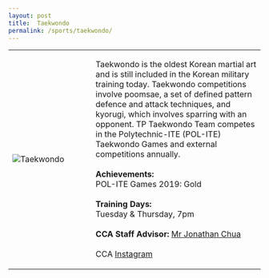 ```yaml
---
layout: post
title:  Taekwondo
permalink: /sports/taekwondo/
---
```


<table>
    <tr>
        <td style="width:33%"><image src="{{site.baseurl}}/images/CCA_taekwondo.jpg" style="display:block;margin-left:auto;margin-right:auto;" alt="Taekwondo"></image></td>
        <td>
            <p>
                Taekwondo is the oldest Korean martial art and is still included in the Korean military training today. Taekwondo competitions involve poomsae, a set of defined pattern defence and attack techniques, and kyorugi, which involves sparring with an opponent. TP Taekwondo Team competes in the Polytechnic-ITE (POL-ITE) Taekwondo Games and external competitions annually.<br>
                <br>
                <b>Achievements:</b><br>
                POL-ITE Games 2019: Gold<br>
                <br>
                <b>Training Days:</b><br>
                Tuesday & Thursday, 7pm<br>
                <br>
                <b>CCA Staff Advisor:</b> <a href="mailto:joncsw@tp.edu.sg">Mr Jonathan Chua</a><br>
                <br>
                CCA <a href="https://www.instagram.com/tp_taekwondo">Instagram</a>
            </p>
        </td>
    </tr>
</table>